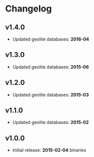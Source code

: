 # Changelog

## v1.4.0

- Updated geolite databases: **2016-04**

## v1.3.0

- Updated geolite databases: **2015-06**

## v1.2.0

- Updated geolite databases: **2015-03**

## v1.1.0

- Updated geolite databases: **2015-02**

## v1.0.0

- Initial release: **2015-02-04** binaries
